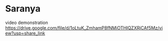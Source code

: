 # Saranya
video demonstration https://drive.google.com/file/d/1oLtuK_ZmhamP8fNMiOTHIQZXRjCAf5Mz/view?usp=share_link
